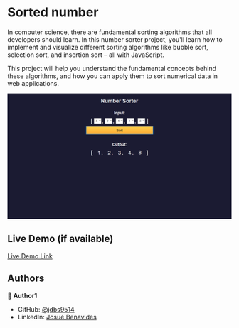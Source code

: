 # Sorted number

In computer science, there are fundamental sorting algorithms that all developers should learn. In this number sorter project, you'll learn how to implement and visualize different sorting algorithms like bubble sort, selection sort, and insertion sort – all with JavaScript.

This project will help you understand the fundamental concepts behind these algorithms, and how you can apply them to sort numerical data in web applications.

![](/img/sorted.png)

## Live Demo (if available)

[Live Demo Link](https://voluble-tulumba-f97117.netlify.app/)


## Authors

👤 **Author1**

- GitHub: [@jdbs9514](https://github.com/jdbs9514)
- LinkedIn: [Josué Benavides](https://linkedin.com/in/macoin)
